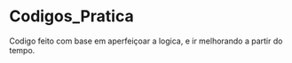 # Codigos_Pratica
Codigo feito com base em aperfeiçoar a logica, e ir melhorando a partir do tempo.
